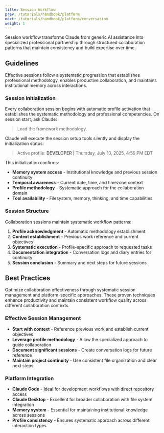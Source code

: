 ```yaml
---
title: Session Workflow
prev: /tutorials/handbook/platform
next: /tutorials/handbook/platform/conversation
weight: 1
---
```


Session workflow transforms Claude from generic AI assistance into specialized professional partnership through structured collaboration patterns that maintain consistency and build expertise over time.

<!--more-->

## Guidelines

Effective sessions follow a systematic progression that establishes professional methodology, enables productive collaboration, and maintains institutional memory across interactions.

### Session Initialization

Every collaboration session begins with automatic profile activation that establishes the systematic methodology and professional competencies. On session start, ask Claude:

> Load the framework methodology.

Claude will execute the session setup tools silently and display the initialization status:

> Active profile: **DEVELOPER** | Thursday, July 10, 2025, 4:59 PM EDT

This initialization confirms:

- **Memory system access** - Institutional knowledge and previous session continuity
- **Temporal awareness** - Current date, time, and timezone context
- **Profile methodology** - Systematic approach for the collaboration domain
- **Tool availability** - Filesystem, memory, thinking, and time capabilities

### Session Structure

Collaboration sessions maintain systematic workflow patterns:

1. **Profile acknowledgment** - Automatic methodology establishment
2. **Context establishment** - Previous work reference and current objectives
3. **Systematic execution** - Profile-specific approach to requested tasks
4. **Documentation integration** - Conversation logs and diary entries for continuity
5. **Session conclusion** - Summary and next steps for future sessions

## Best Practices

Optimize collaboration effectiveness through systematic session management and platform-specific approaches. These proven techniques enhance productivity and maintain consistent workflow quality across different collaboration contexts.

### Effective Session Management

- **Start with context** - Reference previous work and establish current objectives
- **Leverage profile methodology** - Allow the specialized approach to guide collaboration
- **Document significant sessions** - Create conversation logs for future reference
- **Maintain project continuity** - Use consistent file organization and clear next steps

### Platform Integration

- **Claude Code** - Ideal for development workflows with direct repository access
- **Claude Desktop** - Excellent for broader collaboration with file system integration
- **Memory system** - Essential for maintaining institutional knowledge across sessions
- **Profile consistency** - Ensures systematic approach across different interaction types

